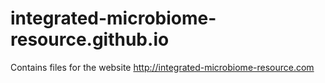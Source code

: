 integrated-microbiome-resource.github.io
==================

Contains files for the website http://integrated-microbiome-resource.com 

